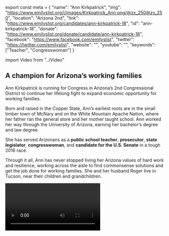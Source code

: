 export const meta = {
  "name": "Ann Kirkpatrick",
  "img": "https://www.emilyslist.org/i/images/Kirkpatrick_Ann.png/@zx_250@zy_250",
  "location": "Arizona 2nd",
  "link": "https://www.emilyslist.org/candidates/ann-kirkpatrick-18",
  "id": "ann-kirkpatrick-18",
  "donate": "https://www.emilyslist.org/donate/candidate/ann-kirkpatrick-18",
  "facebook": "https://www.facebook.com/emilyslist",
  "twitter": "https://twitter.com/emilyslist",
  "website": "",
  "youtube": "",
  "keywords": ["Teacher", "Congresswoman"]
}

import Video from "../Video"

## A champion for Arizona’s working families

Ann Kirkpatrick is running for Congress in Arizona’s 2nd Congressional District to continue her lifelong fight to expand economic opportunity for working families.

Born and raised in the Copper State, Ann’s earliest roots are in the small timber town of McNary and on the White Mountain Apache Nation, where her father ran the general store and her mother taught school. Ann worked her way through the University of Arizona, earning her bachelor’s degree and law degree.

She has served Arizonans as a **public school teacher**, **prosecutor**, **state legislator**, **congresswoman**, and **candidate for the U.S. Senate** in a tough 2016 race.

Through it all, Ann has never stopped living her Arizona values of hard work and resilience, working across the aisle to find commonsense solutions and get the job done for working families. She and her husband Roger live in Tucson, near their children and grandchildren.

<Video id="KB8nQONxlnI" />

## A leader fighting to expand economic opportunity

Ann has over three decades of experience fighting to ensure that all Arizonans have access to high-quality education, work at a good-paying job, and may raise their families in safe, thriving communities. She puts practicality over politics, and has even cosponsored legislation with a conservative Republican who once ran against her when they found common ground on a bill to bring more jobs to Arizona. This champion for women and families has been fighting back against Republicans’ dangerous agenda to roll back progress. In Congress, Ann fiercely defended the right of Arizona women to make their own reproductive health care decisions, cosponsored the Paycheck Fairness Act, voted to reauthorize the Violence Against Women Act, and stood up to Republicans seeking to defund Planned Parenthood. She has been a strong advocate for the most vulnerable Arizonans, fighting for a cost-of-living adjustment to help get seniors through the recession and introducing bipartisan legislation to clear the backlog at the Department of Veterans Affairs.

## A chance to flip an open seat from red to blue

Ann is running for an open seat in a true toss-up district where Hillary Clinton beat Donald Trump by nearly five points in 2016. This seat is one of our best flip opportunities, and is a must-win ​in our fight to take back the House. Ann has always put Arizonans first and she is ready to bring her leadership back to Congress. Ann is determined to flip this seat, and she needs the full support of the EMILY’s List community. The GOP will do everything they can to hold on to this seat, but Ann never backs down from a tough fight — and with our help she will win it back for Arizona’s working families.
